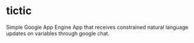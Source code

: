 tictic
======

Simple Google App Engine App that receives constrained natural language updates on variables through google chat.